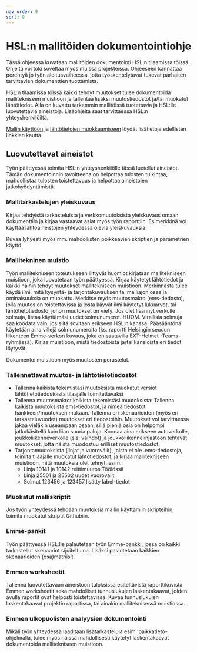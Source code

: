 ```yaml
---
nav_order: 9
sort: 9
---
```


# HSL:n mallitöiden dokumentointiohje

Tässä ohjeessa kuvataan mallitöiden dokumentointi HSL:n tilaamissa töissä.
Ohjeita voi toki soveltaa myös muissa projekteissa.
Ohjeeseen kannattaa perehtyä jo työn aloitusvaiheessa, jotta työskentelytavat tukevat parhaiten tarvittavien dokumenttien tuottamista.

HSL:n tilaamissa töissä kaikki tehdyt muutokset tulee dokumentoida mallitekniseen muistioon ja tallentaa lisäksi muutostiedostot ja/tai muokatut lähtötiedot.
Alla on kuvattu tarkemmin mallitöissä tuotettavia ja HSL:lle luovutettavia aineistoja.
Lisäohjeita saat tarvittaessa HSL:n yhteyshenkilöiltä.

[Mallin käyttöön](mallitoiden_yleisohje.md) ja [lähtötietojen muokkaamiseen](mallin_lahtotietotiedostot.md) löydät lisätietoja edellisten linkkien kautta.

## Luovutettavat aineistot

Työn päättyessä toimita HSL:n yhteyshenkilölle tässä luetellut aineistot.
Tämän dokumentoinnin tavoitteena on helpottaa tulosten tulkintaa, mahdollistaa tulosten toistettavuus ja helpottaa aineistojen jatkohyödyntämistä.

### Mallitarkastelujen yleiskuvaus

Kirjaa tehdyistä tarkasteluista ja verkkomuutoksista yleiskuvaus omaan dokumenttiin ja kirjaa vastaavat asiat myös työn raporttiin.
Esimerkkinä voi käyttää lähtöaineistojen yhteydessä olevia yleiskuvauksia.

Kuvaa lyhyesti myös mm. mahdollisten poikkeavien skriptien ja parametrien käyttö. 

### Mallitekninen muistio

Työn mallitekniseen toteutukseen liittyvät huomiot kirjataan mallitekniseen muistioon, joka luovutetaan työn päättyessä.
Kirjaa käytetyt lähtötiedot ja kaikki näihin tehdyt muutokset mallitekniseen muistioon.
Merkinnästä tulee käydä ilmi, mitä kysyntä- ja tarjontakuvauksen tai malliajon osaa ja ominaisuuksia on muokattu.
Merkitse myös muutosmakro (ems-tiedosto), jolla muutos on toistettavissa ja josta käyvät ilmi käytetyt lukuarvot, tai lähtötietotiedosto, johon muutokset on viety.
Jos olet lisännyt verkolle solmuja, listaa käyttämäsi uudet solmunumerot.
HUOM. Virallisia solmuja saa koodata vain, jos siitä sovitaan erikseen HSL:n kanssa.
Pääsääntönä käytetään aina villejä solmunumeroita (ks. raportti Helsingin seudun liikenteen Emme-verkon kuvaus, joka on saatavilla EXT-Helmet -Teams-ryhmässä).
Kirjaa muistioon, mistä tiedostoista ja/tai kansioista eri tiedot löytyvät.

Dokumentoi muistioon myös muutosten perustelut.

### Tallennettavat muutos- ja lähtötietotiedostot 

- Tallenna kaikista tekemistäsi muutoksista muokatut versiot lähtötietotiedostoista tilaajalle toimitettavaksi
- Tallenna muutosmakrot kaikista tekemistäsi muutoksista: Tallenna kaikista muutoksista ems-tiedostot, ja nimeä tiedostot hankkeen/muutoksen mukaan.
  Tallenna eri skenaarioiden (myös eri tarkasteluvuodet) muutokset eri tiedostoihin.
  Muutokset voi tarvittaessa jakaa vieläkin useampaan osaan, sillä pieniä osia on helpompi jatkokäsitellä kuin liian suuria paloja.
  Koodaa aina erikseen autoverkolle, joukkoliikenneverkolle (sis. vaihdot) ja joukkoliikennelinjastoon tehtävät muutokset,
  jotta näistä muodostuu erilliset muutostiedostot.
- Tarjontamuutoksista (linjat ja vuorovälit), joista ei ole .ems-tiedostoja, toimita tilaajalle muokatut lähtötiedostot,
  ja kirjaa mallitekniseen muistioon, mitä muutoksia olet tehnyt, esim.:
  - Linja 10141 ja 10142 reittimuutos Töölössä
  - Linja 25501 ja 25502 uudet vuorovälit
  - Solmut 123456 ja 123457 lisätty label-tiedot

### Muokatut malliskriptit

Jos työn yhteydessä tehdään muutoksia mallin käyttämiin skripteihin, toimita muokatut skriptit Githubiin.

### Emme-pankit

Työn päättyessä HSL:lle palautetaan työn Emme-pankki, jossa on kaikki tarkastellut skenaariot sijoiteltuina. Lisäksi palautetaan kaikkien skenaarioiden (osa)matriisit.

### Emmen worksheetit

Tallenna luovutettavaan aineistoon tuloksissa esiteltävistä raporttikuvista Emmen worksheetit sekä mahdolliset tunnuslukujen laskentakaavat,
joiden avulla raportit ovat helposti toistettavissa.
Kuvaa tunnuslukujen laskentakaavat projektin raportissa, tai ainakin malliteknisessä muistiossa.

### Emmen ulkopuolisten analyysien dokumentointi

Mikäli työn yhteydessä laaditaan lisätarkasteluja esim. paikkatieto-ohjelmalla, tulee myös näissä mahdollisesti käytetyt laskentakaavat
dokumentoida mallitekniseen muistioon.
